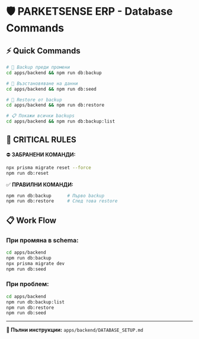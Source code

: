 # 🛡️ PARKETSENSE ERP - Database Commands

## ⚡ Quick Commands

```bash
# 📂 Backup преди промени
cd apps/backend && npm run db:backup

# 🌱 Възстановяване на данни  
cd apps/backend && npm run db:seed

# 🔄 Restore от backup
cd apps/backend && npm run db:restore

# 📋 Покажи всички backups
cd apps/backend && npm run db:backup:list
```

## 🚨 CRITICAL RULES

⛔ **ЗАБРАНЕНИ КОМАНДИ:**
```bash
npx prisma migrate reset --force
npm run db:reset
```

✅ **ПРАВИЛНИ КОМАНДИ:**
```bash
npm run db:backup      # Първо backup
npm run db:restore     # След това restore
```

## 📋 Work Flow

### При промяна в schema:
```bash
cd apps/backend
npm run db:backup
npx prisma migrate dev
npm run db:seed
```

### При проблем:
```bash
cd apps/backend
npm run db:backup:list
npm run db:restore
npm run db:seed
```

---

**📖 Пълни инструкции:** `apps/backend/DATABASE_SETUP.md` 